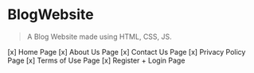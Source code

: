 # BlogWebsite

> A Blog Website made using HTML, CSS, JS.

[x] Home Page
[x] About Us Page
[x] Contact Us Page
[x] Privacy Policy Page
[x] Terms of Use Page
[x] Register + Login Page
